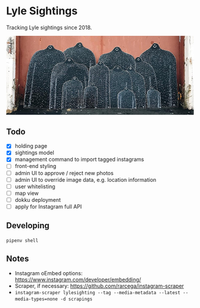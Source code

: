 # Lyle Sightings

Tracking Lyle sightings since 2018.

![Screenshot](lyles.jpg)

## Todo

 - [x] holding page
 - [x] sightings model
 - [x] management command to import tagged instagrams
 - [ ] front-end styling
 - [ ] admin UI to approve / reject new photos
 - [ ] admin UI to override image data, e.g. location information
 - [ ] user whitelisting
 - [ ] map view
 - [ ] dokku deployment
 - [ ] apply for Instagram full API

## Developing

`pipenv shell`

## Notes

 - Instagram oEmbed options: https://www.instagram.com/developer/embedding/
 - Scraper, if necessary: https://github.com/rarcega/instagram-scraper
  - `instagram-scraper lylesighting --tag --media-metadata --latest --media-types=none -d scrapings`